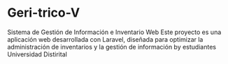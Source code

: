 # Geri-trico-V
Sistema de Gestión de Información e Inventario Web  Este proyecto es una aplicación web desarrollada con Laravel, diseñada para optimizar la administración de inventarios y la gestión de información by estudiantes Universidad Distirital
